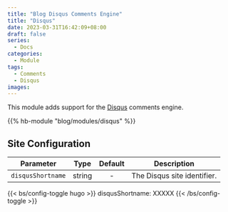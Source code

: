 ```yaml
---
title: "Blog Disqus Comments Engine"
title: "Disqus"
date: 2023-03-31T16:42:09+08:00
draft: false
series:
  - Docs
categories:
  - Module
tags:
  - Comments
  - Disqus
images:
---
```


This module adds support for the [Disqus](https://disqus.com) comments engine.

<!--more-->

{{% hb-module "blog/modules/disqus" %}}

## Site Configuration

| Parameter         |  Type  | Default | Description                 |
| ----------------- | :----: | :-----: | --------------------------- |
| `disqusShortname` | string |    -    | The Disqus site identifier. |

{{< bs/config-toggle hugo >}}
disqusShortname: XXXXX
{{< /bs/config-toggle >}}
